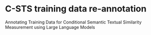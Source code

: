 # C-STS training data re-annotation
Annotating Training Data for Conditional Semantic Textual Similarity Measurement using Large Language Models
